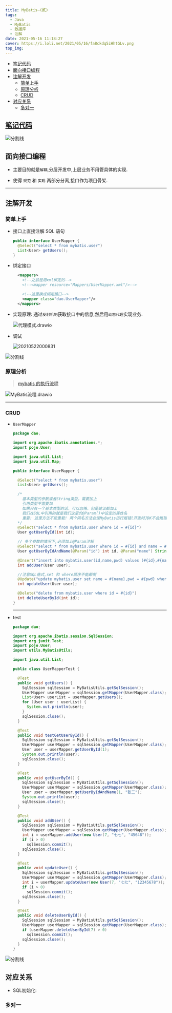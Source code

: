 ```yaml
---
title: MyBatis~(贰)
tags:
  - Java
  - MyBatis
  - 数据库
  - 注解
date: 2021-05-16 11:18:27
cover: https://i.loli.net/2021/05/16/fa8ckdq5iHhtGLv.png
top_img:
---
```


<!--
 * @?: *********************************************************************
 * @Author: Weidows
 * @LastEditors: Weidows
 * @LastEditTime: 2021-06-23 15:12:45
 * @FilePath: \Weidowsd:\Game\Github\Blog-private\source\_posts\Java\MyBatis\3.md
 * @Description:
 * @!: *********************************************************************
-->

- [笔记代码](#笔记代码)
- [面向接口编程](#面向接口编程)
- [注解开发](#注解开发)
  - [简单上手](#简单上手)
  - [原理分析](#原理分析)
  - [CRUD](#crud)
- [对应关系](#对应关系)
  - [多对一](#多对一)

## [笔记代码](https://github.com/Weidows/Weidows/blob/09b2ed9b8e2b87709f36228e0ce46fe977534ce9/MyBatis/)

![分割线](https://cdn.jsdelivr.net/gh/Weidows/Images/img/divider.png)

## 面向接口编程

- 主要目的就是`解耦`,分层开发中,上层业务不用管具体的实现.

- 使得 `规范` 和 `实现` 两部分分离,接口作为项目骨架.

---

## 注解开发

### 简单上手

- 接口上直接注解 SQL 语句

  ```java
  public interface UserMapper {
    @Select("select * from mybatis.user")
    List<User> getUsers();
  }
  ```

- 绑定接口

  ```xml
    <mappers>
      <!--之前是用xml绑定的-->
      <!--<mapper resource="Mappers/UserMapper.xml"/>-->

      <!--这里换成绑定接口-->
      <mapper class="dao.UserMapper"/>
    </mappers>
  ```

- 实现原理: 通过`反射机制`获取接口中的信息,然后用`动态代理`实现业务.

  <img src="https://i.loli.net/2021/05/22/dCVzKFnXZ9c7ISY.png" alt="代理模式.drawio" />

- 调试

  <img src="https://i.loli.net/2021/05/22/WEvNxfeOLcr3Js1.png" alt="20210522000831" />

![分割线](https://cdn.jsdelivr.net/gh/Weidows/Images/img/divider.png)

### 原理分析

> [mybatis 的执行流程](https://blog.csdn.net/qq_38270106/article/details/93398694)

<img src="https://i.loli.net/2021/05/22/zTEReYFDZbnpK4C.png" alt="MyBatis流程.drawio" />

---

### CRUD

- `UserMapper`

  ```java
  package dao;

  import org.apache.ibatis.annotations.*;
  import pojo.User;

  import java.util.List;
  import java.util.Map;

  public interface UserMapper {

    @Select("select * from mybatis.user")
    List<User> getUsers();

    /*
      基本类型的参数或者String类型，需要加上
      引用类型不需要加
      如果只有一个基本类型的话，可以忽略，但是建议都加上
      我们在SQL中引用的就是我们这里的@Param()中设定的属性名
      重要: 这里方法不能重载! 两个同名方法会使MyBatis运行报错(开发时JDK不会报错)
    */
    @Select("select * from mybatis.user where id = #{id}")
    User getUserById(int id);

    // 多个参数的情况下,必须加上@Param注解
    @Select("select * from mybatis.user where id = #{id} and name = #{name}")
    User getUserByIdAndName(@Param("id") int id, @Param("name") String name);

    @Insert("insert into mybatis.user(id,name,pwd) values (#{id},#{name},#{pwd})")
    int addUser(User user);

    //注意SQL格式,set 和 where顺序不能颠倒
    @Update("update mybatis.user set name = #{name},pwd = #{pwd} where id = #{id}")
    int updateUser(User user);

    @Delete("delete from mybatis.user where id = #{id}")
    int deleteUserById(int id);
  }
  ```

  ***

- test

  ```java
  package dao;

  import org.apache.ibatis.session.SqlSession;
  import org.junit.Test;
  import pojo.User;
  import utils.MyBatisUtils;

  import java.util.List;

  public class UserMapperTest {

    @Test
    public void getUsers() {
      SqlSession sqlSession = MyBatisUtils.getSqlSession();
      UserMapper userMapper = sqlSession.getMapper(UserMapper.class);
      List<User> userList = userMapper.getUsers();
      for (User user : userList) {
        System.out.println(user);
      }
      sqlSession.close();
    }

    @Test
    public void testGetUserById() {
      SqlSession sqlSession = MyBatisUtils.getSqlSession();
      UserMapper userMapper = sqlSession.getMapper(UserMapper.class);
      User user = userMapper.getUserById(1);
      System.out.println(user);
      sqlSession.close();
    }

    @Test
    public void getUserById() {
      SqlSession sqlSession = MyBatisUtils.getSqlSession();
      UserMapper userMapper = sqlSession.getMapper(UserMapper.class);
      User user = userMapper.getUserByIdAndName(1, "张三");
      System.out.println(user);
      sqlSession.close();
    }

    @Test
    public void addUser() {
      SqlSession sqlSession = MyBatisUtils.getSqlSession();
      UserMapper userMapper = sqlSession.getMapper(UserMapper.class);
      int i = userMapper.addUser(new User(7, "七七", "45648"));
      if (i > 0)
        sqlSession.commit();
      sqlSession.close();
    }

    @Test
    public void updateUser() {
      SqlSession sqlSession = MyBatisUtils.getSqlSession();
      UserMapper userMapper = sqlSession.getMapper(UserMapper.class);
      int i = userMapper.updateUser(new User(7, "七七", "12345678"));
      if (i > 0)
        sqlSession.commit();
      sqlSession.close();
    }

    @Test
    public void deleteUserById() {
      SqlSession sqlSession = MyBatisUtils.getSqlSession();
      UserMapper userMapper = sqlSession.getMapper(UserMapper.class);
      if (userMapper.deleteUserById(7) > 0)
        sqlSession.commit();
      sqlSession.close();
    }
  }
  ```


![分割线](https://cdn.jsdelivr.net/gh/Weidows/Images/img/divider.png)

## 对应关系

- SQL初始化:


### 多对一
